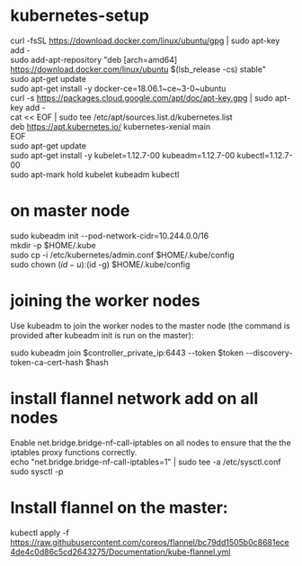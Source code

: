 # kubernetes-setup

curl -fsSL https://download.docker.com/linux/ubuntu/gpg | sudo apt-key add - <br />
sudo add-apt-repository "deb [arch=amd64] https://download.docker.com/linux/ubuntu $(lsb_release -cs) stable" <br />
sudo apt-get update <br />
sudo apt-get install -y docker-ce=18.06.1~ce~3-0~ubuntu <br />
curl -s https://packages.cloud.google.com/apt/doc/apt-key.gpg | sudo apt-key add - <br />
cat << EOF | sudo tee /etc/apt/sources.list.d/kubernetes.list <br />
deb https://apt.kubernetes.io/ kubernetes-xenial main <br />
EOF <br />
sudo apt-get update <br />
sudo apt-get install -y kubelet=1.12.7-00 kubeadm=1.12.7-00 kubectl=1.12.7-00 <br />
sudo apt-mark hold kubelet kubeadm kubectl <br />

# on master node
sudo kubeadm init --pod-network-cidr=10.244.0.0/16 <br />
mkdir -p $HOME/.kube <br />
sudo cp -i /etc/kubernetes/admin.conf $HOME/.kube/config <br />
sudo chown $(id -u):$(id -g) $HOME/.kube/config <br />

# joining the worker nodes
Use kubeadm to join the worker nodes to the master node (the command is provided after kubeadm init is run on the master): <br />

sudo kubeadm join $controller_private_ip:6443 --token $token --discovery-token-ca-cert-hash $hash <br />

# install flannel network add on all nodes
Enable net.bridge.bridge-nf-call-iptables on all nodes to ensure that the the iptables proxy functions correctly. <br />
echo "net.bridge.bridge-nf-call-iptables=1" | sudo tee -a /etc/sysctl.conf <br />
sudo sysctl -p <br />
# Install flannel on the master:
kubectl apply -f https://raw.githubusercontent.com/coreos/flannel/bc79dd1505b0c8681ece4de4c0d86c5cd2643275/Documentation/kube-flannel.yml
